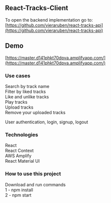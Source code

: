 ## React-Tracks-Client

To open the backend implementation go to: [https://github.com/vieraruben/react-tracks-api](https://github.com/vieraruben/react-tracks-api)

## Demo

[https://master.d141phkt70dpva.amplifyapp.com/](https://master.d141phkt70dpva.amplifyapp.com/)

### Use cases

Search by track name <br />
Filter by liked tracks <br />
Like and unlike tracks <br />
Play tracks <br />
Upload tracks <br />
Remove your uploaded tracks <br />

User authentication, login, signup, logout <br />

### Technologies

React <br />
React Context <br />
AWS Amplify <br />
React Material UI <br />

### How to use this project

Download and run commands <br />
 1 - npm install <br />
 2 - npm start
